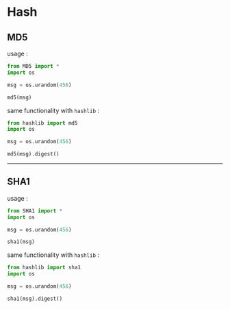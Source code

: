# Hash

## MD5

usage : 
```python
from MD5 import *
import os

msg = os.urandom(456)

md5(msg)
```

same functionality with `hashlib` : 
```python
from hashlib import md5
import os

msg = os.urandom(456)

md5(msg).digest()
```

---

## SHA1

usage : 
```python
from SHA1 import *
import os

msg = os.urandom(456)

sha1(msg)
```

same functionality with `hashlib` : 
```python
from hashlib import sha1
import os

msg = os.urandom(456)

sha1(msg).digest()
```
